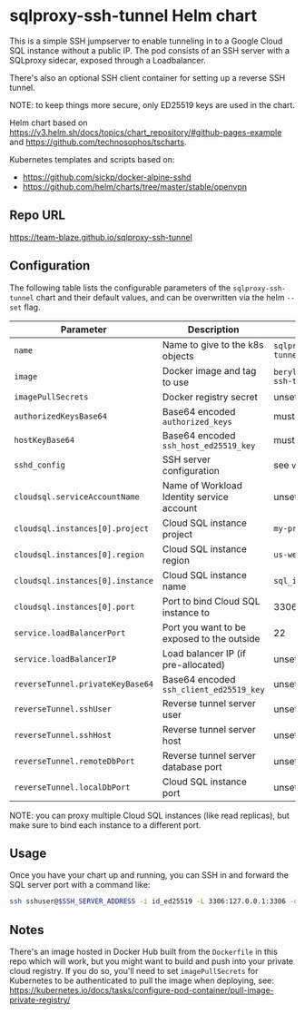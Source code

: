 # sqlproxy-ssh-tunnel Helm chart

This is a simple SSH jumpserver to enable tunneling in to a Google Cloud SQL instance without a
public IP. The pod consists of an SSH server with a SQLproxy sidecar, exposed through a Loadbalancer.

There's also an optional SSH client container for setting up a reverse SSH tunnel.

NOTE: to keep things more secure, only ED25519 keys are used in the chart.

Helm chart based on https://v3.helm.sh/docs/topics/chart_repository/#github-pages-example
and https://github.com/technosophos/tscharts.

Kubernetes templates and scripts based on:

- https://github.com/sickp/docker-alpine-sshd
- https://github.com/helm/charts/tree/master/stable/openvpn

## Repo URL

https://team-blaze.github.io/sqlproxy-ssh-tunnel

## Configuration

The following table lists the configurable parameters of the `sqlproxy-ssh-tunnel` chart and their
default values, and can be overwritten via the helm `--set` flag.

| Parameter                          | Description                                | Default                                |
| ---------------------------------- | ------------------------------------------ | -------------------------------------- |
| `name`                             | Name to give to the k8s objects            | `sqlproxy-ssh-tunnel`                  |
| `image`                            | Docker image and tag to use                | `berylcc/sqlproxy-ssh-tunnel:1.0`      |
| `imagePullSecrets`                 | Docker registry secret                     | unset                                  |
| `authorizedKeysBase64`             | Base64 encoded `authorized_keys`           | must be set                            |
| `hostKeyBase64`                    | Base64 encoded `ssh_host_ed25519_key`      | must be set                            |
| `sshd_config`                      | SSH server configuration                   | see `values.yaml`                      |
| `cloudsql.serviceAccountName`      | Name of Workload Identity service account  | unset                                  |
| `cloudsql.instances[0].project`    | Cloud SQL instance project                 | `my-project`                           |
| `cloudsql.instances[0].region`     | Cloud SQL instance region                  | `us-west1`                             |
| `cloudsql.instances[0].instance`   | Cloud SQL instance name                    | `sql_instance`                         |
| `cloudsql.instances[0].port`       | Port to bind Cloud SQL instance to         | 3306                                   |
| `service.loadBalancerPort`         | Port you want to be exposed to the outside | 22                                     |
| `service.loadBalancerIP`           | Load balancer IP (if pre-allocated)        | unset                                  |
| `reverseTunnel.privateKeyBase64`   | Base64 encoded `ssh_client_ed25519_key`    | unset                                  |
| `reverseTunnel.sshUser`            | Reverse tunnel server user                 | unset                                  |
| `reverseTunnel.sshHost`            | Reverse tunnel server host                 | unset                                  |
| `reverseTunnel.remoteDbPort`       | Reverse tunnel server database port        | unset                                  |
| `reverseTunnel.localDbPort`        | Cloud SQL instance port                    | unset                                  |

NOTE: you can proxy multiple Cloud SQL instances (like read replicas), but make sure to bind each
instance to a different port.

## Usage

Once you have your chart up and running, you can SSH in and forward the SQL server port with a command like:

```sh
ssh sshuser@$SSH_SERVER_ADDRESS -i id_ed25519 -L 3306:127.0.0.1:3306 -o ExitOnForwardFailure=yes
```

## Notes

There's an image hosted in Docker Hub built from the `Dockerfile` in this repo which will work, but
you might want to build and push into your private cloud registry. If you do so, you'll need to set
`imagePullSecrets` for Kubernetes to be authenticated to pull the image when deploying, see:
https://kubernetes.io/docs/tasks/configure-pod-container/pull-image-private-registry/
